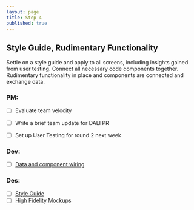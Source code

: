 ```yaml
---
layout: page
title: Step 4
published: true
---
```



## Style Guide, Rudimentary Functionality

Settle on a style guide and apply to all screens, including insights gained from user testing. Connect all necessary code components together. Rudimentary functionality in place and components are connected and exchange data.

### PM:
* [ ] Evaluate team velocity
* [ ] Write a brief team update for DALI PR
* [ ] Set up User Testing for round 2 next week


### Dev:
* [ ] [Data and component wiring](data-and-component-wiring.md)

### Des:
* [ ] [Style Guide](style-guide.md)
* [ ] [High Fidelity Mockups](high-fidelity-mockups.md)
